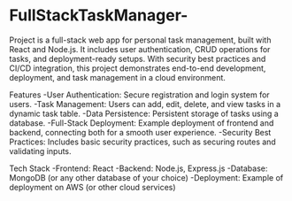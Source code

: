 # FullStackTaskManager-
Project is a full-stack web app for personal task management, built with React and Node.js. It includes user authentication, CRUD operations for tasks, and deployment-ready setups. With security best practices and CI/CD integration, this project demonstrates end-to-end development, deployment, and task management in a cloud environment.

Features
-User Authentication: Secure registration and login system for users.
-Task Management: Users can add, edit, delete, and view tasks in a dynamic task table.
-Data Persistence: Persistent storage of tasks using a database.
-Full-Stack Deployment: Example deployment of frontend and backend, connecting both for a smooth user experience.
-Security Best Practices: Includes basic security practices, such as securing routes and validating inputs.

Tech Stack
-Frontend: React
-Backend: Node.js, Express.js
-Database: MongoDB (or any other database of your choice)
-Deployment: Example of deployment on AWS (or other cloud services)

